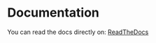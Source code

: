 # Documentation

You can read the docs directly on: [ReadTheDocs](http://simple-mvc.readthedocs.org/en/latest/index.html)
